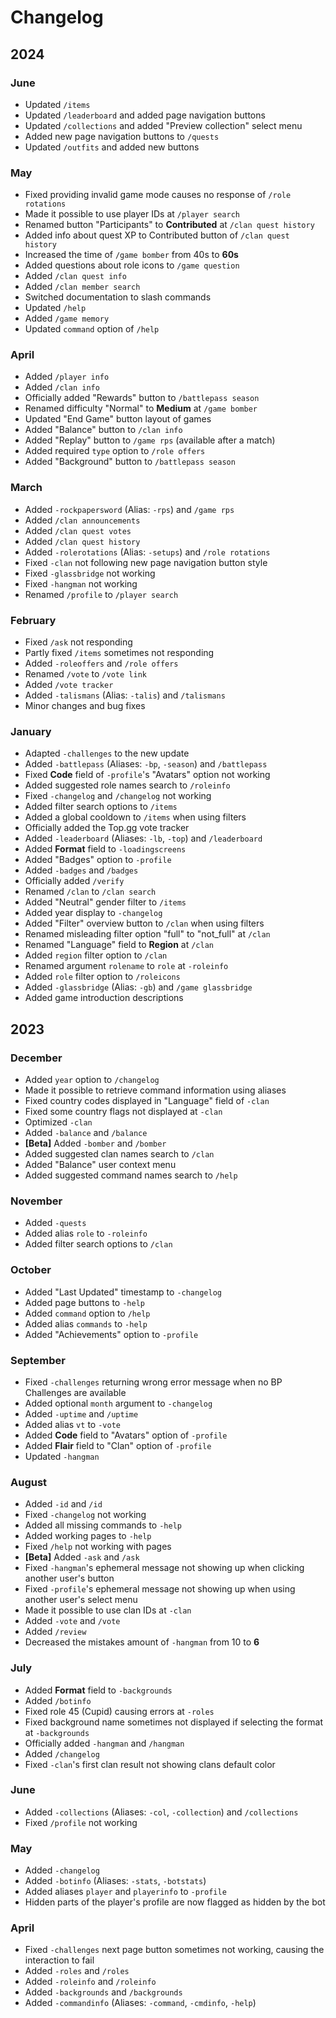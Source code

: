 # Changelog

## 2024

### June
* Updated `/items`
* Updated `/leaderboard` and added page navigation buttons
* Updated `/collections` and added "Preview collection" select menu
* Added new page navigation buttons to `/quests`
* Updated `/outfits` and added new buttons

### May
* Fixed providing invalid game mode causes no response of `/role rotations`
* Made it possible to use player IDs at `/player search`
* Renamed button "Participants" to **Contributed** at `/clan quest history`
* Added info about quest XP to Contributed button of `/clan quest history`
* Increased the time of `/game bomber` from 40s to **60s**
* Added questions about role icons to `/game question`
* Added `/clan quest info`
* Added `/clan member search`
* Switched documentation to slash commands
* Updated `/help`
* Added `/game memory`
* Updated `command` option of `/help`

### April
* Added `/player info`
* Added `/clan info`
* Officially added "Rewards" button to `/battlepass season`
* Renamed difficulty "Normal" to **Medium** at `/game bomber`
* Updated "End Game" button layout of games
* Added "Balance" button to `/clan info`
* Added "Replay" button to `/game rps` (available after a match)
* Added required `type` option to `/role offers`
* Added "Background" button to `/battlepass season`

### March
* Added `-rockpapersword` (Alias: `-rps`) and `/game rps`
* Added `/clan announcements`
* Added `/clan quest votes`
* Added `/clan quest history`
* Added `-rolerotations` (Alias: `-setups`) and `/role rotations`
* Fixed `-clan` not following new page navigation button style
* Fixed `-glassbridge` not working
* Fixed `-hangman` not working
* Renamed `/profile` to `/player search`

### February
* Fixed `/ask` not responding
* Partly fixed `/items` sometimes not responding
* Added `-roleoffers` and `/role offers`
* Renamed `/vote` to `/vote link`
* Added `/vote tracker`
* Added `-talismans` (Alias: `-talis`) and `/talismans`
* Minor changes and bug fixes

### January
* Adapted `-challenges` to the new update
* Added `-battlepass` (Aliases: `-bp`, `-season`) and `/battlepass`
* Fixed **Code** field of `-profile`'s \"Avatars\" option not working
* Added suggested role names search to `/roleinfo`
* Fixed `-changelog` and `/changelog` not working
* Added filter search options to `/items`
* Added a global cooldown to `/items` when using filters
* Officially added the Top.gg vote tracker
* Added `-leaderboard` (Aliases: `-lb`, `-top`) and `/leaderboard`
* Added **Format** field to `-loadingscreens`
* Added "Badges" option to `-profile`
* Added `-badges` and `/badges`
* Officially added `/verify`
* Renamed `/clan` to `/clan search`
* Added "Neutral" gender filter to `/items`
* Added year display to `-changelog`
* Added "Filter" overview button to `/clan` when using filters
* Renamed misleading filter option "full" to "not_full" at `/clan`
* Renamed "Language" field to **Region** at `/clan`
* Added `region` filter option to `/clan`
* Renamed argument `rolename` to `role` at `-roleinfo`
* Added `role` filter option to `/roleicons`
* Added `-glassbridge` (Alias: `-gb`) and `/game glassbridge`
* Added game introduction descriptions

## 2023

### December
* Added `year` option to `/changelog`
* Made it possible to retrieve command information using aliases
* Fixed country codes displayed in "Language" field of `-clan`
* Fixed some country flags not displayed at `-clan`
* Optimized `-clan`
* Added `-balance` and `/balance`
* **[Beta]** Added `-bomber` and `/bomber`
* Added suggested clan names search to `/clan`
* Added "Balance" user context menu
* Added suggested command names search to `/help`

### November
* Added `-quests`
* Added alias `role` to `-roleinfo`
* Added filter search options to `/clan`

### October
* Added "Last Updated" timestamp to `-changelog`
* Added page buttons to `-help`
* Added `command` option to `/help`
* Added alias `commands` to `-help`
* Added "Achievements" option to `-profile`

### September
* Fixed `-challenges` returning wrong error message when no BP Challenges are available
* Added optional `month` argument to `-changelog`
* Added `-uptime` and `/uptime`
* Added alias `vt` to `-vote`
* Added **Code** field to "Avatars" option of `-profile`
* Added **Flair** field to "Clan" option of `-profile`
* Updated `-hangman`

### August
* Added `-id` and `/id`
* Fixed `-changelog` not working
* Added all missing commands to `-help`
* Added working pages to `-help`
* Fixed `/help` not working with pages
* **[Beta]** Added `-ask` and `/ask`
* Fixed `-hangman`'s ephemeral message not showing up when clicking another user's button
* Fixed `-profile`'s ephemeral message not showing up when using another user's select menu
* Made it possible to use clan IDs at `-clan`
* Added `-vote` and `/vote`
* Added `/review`
* Decreased the mistakes amount of `-hangman` from 10 to **6**

### July
* Added **Format** field to `-backgrounds`
* Added `/botinfo`
* Fixed role 45 (Cupid) causing errors at `-roles`
* Fixed background name sometimes not displayed if selecting the format at `-backgrounds`
* Officially added `-hangman` and `/hangman`
* Added `/changelog`
* Fixed `-clan`'s first clan result not showing clans default color

### June
* Added `-collections` (Aliases: `-col`, `-collection`) and `/collections`
* Fixed `/profile` not working

### May

* Added `-changelog`
* Added `-botinfo` (Aliases: `-stats`, `-botstats`)
* Added aliases `player` and `playerinfo` to `-profile`
* Hidden parts of the player's profile are now flagged as hidden by the bot

### April

* Fixed `-challenges` next page button sometimes not working, causing the interaction to fail
* Added `-roles` and `/roles`
* Added `-roleinfo` and `/roleinfo`
* Added `-backgrounds` and `/backgrounds`
* Added `-commandinfo` (Aliases: `-command`, `-cmdinfo`, `-help`)
